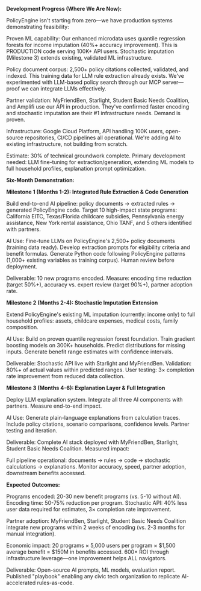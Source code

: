**Development Progress (Where We Are Now):**

PolicyEngine isn't starting from zero—we have production systems demonstrating feasibility:

Proven ML capability: Our enhanced microdata uses quantile regression forests for income imputation (40%+ accuracy improvement). This is PRODUCTION code serving 100K+ API users. Stochastic imputation (Milestone 3) extends existing, validated ML infrastructure.

Policy document corpus: 2,500+ policy citations collected, validated, and indexed. This training data for LLM rule extraction already exists. We've experimented with LLM-based policy search through our MCP server—proof we can integrate LLMs effectively.

Partner validation: MyFriendBen, Starlight, Student Basic Needs Coalition, and Amplifi use our API in production. They've confirmed faster encoding and stochastic imputation are their #1 infrastructure needs. Demand is proven.

Infrastructure: Google Cloud Platform, API handling 100K users, open-source repositories, CI/CD pipelines all operational. We're adding AI to existing infrastructure, not building from scratch.

Estimate: 30% of technical groundwork complete. Primary development needed: LLM fine-tuning for extraction/generation, extending ML models to full household profiles, explanation prompt optimization.

**Six-Month Demonstration:**

**Milestone 1 (Months 1-2): Integrated Rule Extraction & Code Generation**

Build end-to-end AI pipeline: policy documents → extracted rules → generated PolicyEngine code. Target 10 high-impact state programs: California EITC, Texas/Florida childcare subsidies, Pennsylvania energy assistance, New York rental assistance, Ohio TANF, and 5 others identified with partners.

AI Use: Fine-tune LLMs on PolicyEngine's 2,500+ policy documents (training data ready). Develop extraction prompts for eligibility criteria and benefit formulas. Generate Python code following PolicyEngine patterns (1,000+ existing variables as training corpus). Human review before deployment.

Deliverable: 10 new programs encoded. Measure: encoding time reduction (target 50%+), accuracy vs. expert review (target 90%+), partner adoption rate.

**Milestone 2 (Months 2-4): Stochastic Imputation Extension**

Extend PolicyEngine's existing ML imputation (currently: income only) to full household profiles: assets, childcare expenses, medical costs, family composition.

AI Use: Build on proven quantile regression forest foundation. Train gradient boosting models on 300K+ households. Predict distributions for missing inputs. Generate benefit range estimates with confidence intervals.

Deliverable: Stochastic API live with Starlight and MyFriendBen. Validation: 80%+ of actual values within predicted ranges. User testing: 3× completion rate improvement from reduced data collection.

**Milestone 3 (Months 4-6): Explanation Layer & Full Integration**

Deploy LLM explanation system. Integrate all three AI components with partners. Measure end-to-end impact.

AI Use: Generate plain-language explanations from calculation traces. Include policy citations, scenario comparisons, confidence levels. Partner testing and iteration.

Deliverable: Complete AI stack deployed with MyFriendBen, Starlight, Student Basic Needs Coalition. Measured impact:

Full pipeline operational: documents → rules → code → stochastic calculations → explanations. Monitor accuracy, speed, partner adoption, downstream benefits accessed.

**Expected Outcomes:**

Programs encoded: 20-30 new benefit programs (vs. 5-10 without AI). Encoding time: 50-75% reduction per program. Stochastic API: 40% less user data required for estimates, 3× completion rate improvement.

Partner adoption: MyFriendBen, Starlight, Student Basic Needs Coalition integrate new programs within 2 weeks of encoding (vs. 2-3 months for manual integration).

Economic impact: 20 programs × 5,000 users per program × $1,500 average benefit = $150M in benefits accessed. 600× ROI through infrastructure leverage—one improvement helps ALL navigators.

Deliverable: Open-source AI prompts, ML models, evaluation report. Published "playbook" enabling any civic tech organization to replicate AI-accelerated rules-as-code.
